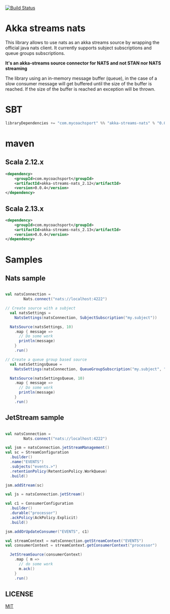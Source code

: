 [![Build Status](https://travis-ci.org/GlobalSport/mycoach-rfc2445.svg?branch=develop)](https://travis-ci.org/GlobalSport/akka-streams-nats)

# Akka streams nats
This library allows to use nats as an akka streams source by wrapping the official java nats client.
It currently supports subject subscriptions and queue groups subscriptions.

**It's an akka-streams source connector for NATS and not STAN nor NATS streaming**

The library using an in-memory message buffer (queue), in the case of a slow consumer message will get buffered until 
the size of the buffer is reached. If the size of the buffer is reached an exception will be thrown.

# SBT
```scala
libraryDependencies += "com.mycoachsport" %% "akka-streams-nats" % "0.0.1"
```

# maven
## Scala 2.12.x
```xml
<dependency>
    <groupId>com.mycoachsport</groupId>
    <artifactId>akka-streams-nats_2.12</artifactId>
    <version>0.0.4</version>
</dependency>
```

## Scala 2.13.x
```xml
<dependency>
    <groupId>com.mycoachsport</groupId>
    <artifactId>akka-streams-nats_2.13</artifactId>
    <version>0.0.4</version>
</dependency>
```

# Samples
## Nats sample
```scala

val natsConnection =
        Nats.connect("nats://localhost:4222")

// Create source with a subject
  val natsSettings =
    NatsSettings(natsConnection, SubjectSubscription("my.subject"))

  NatsSource(natsSettings, 10)
    .map { message =>
      // Do some work
      println(message)
    }
    .run()

// Create a queue group based source
  val natsSettingsQueue =
    NatsSettings(natsConnection, QueueGroupSubscription("my.subject", "my.queue.group"))

  NatsSource(natsSettingsQueue, 10)
    .map { message =>
      // Do some work
      println(message)
    }
    .run()
```

## JetStream sample
```scala

val natsConnection =
        Nats.connect("nats://localhost:4222")

val jsm = natsConnection.jetStreamManagement()
val sc = StreamConfiguration
  .builder()
  .name("EVENTS")
  .subjects("events.>")
  .retentionPolicy(RetentionPolicy.WorkQueue)
  .build()

jsm.addStream(sc)

val js = natsConnection.jetStream()

val c1 = ConsumerConfiguration
  .builder()
  .durable("processor")
  .ackPolicy(AckPolicy.Explicit)
  .build()

jsm.addOrUpdateConsumer("EVENTS", c1)

val streamContext = natsConnection.getStreamContext("EVENTS")
val consumerContext = streamContext.getConsumerContext("processor")

  JetStreamSource(consumerContext)
    .map { m =>
      // do some work
      m.ack()
    }
    .run()
```

## LICENSE
[MIT](LICENSE)